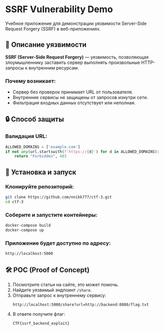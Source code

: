 # SSRF Vulnerability Demo

Учебное приложение для демонстрации уязвимости Server-Side Request Forgery (SSRF) в веб-приложениях.

## 📖 Описание уязвимости

**SSRF (Server-Side Request Forgery)** — уязвимость, позволяющая злоумышленнику заставить сервер выполнять произвольные HTTP-запросы к внутренним ресурсам.

### Почему возникает:
- Сервер без проверок принимает URL от пользователя.
- Внутренние сервисы не защищены от запросов изнутри сети.
- Фильтрация входных данных отсутствует или неполная.

## 🔒 Способ защиты

### Валидация URL:
```python
ALLOWED_DOMAINS = ['example.com']
if not any(url.startswith(f'https://{d}') for d in ALLOWED_DOMAINS):
    return "Forbidden", 403
```

## 🚀 Установка и запуск

### Клонируйте репозиторий:
```sh
git clone https://github.com/nnikk777/ctf-3.git
cd ctf-3
```

### Соберите и запустите контейнеры:
```sh
docker-compose build
docker-compose up
```

### Приложение будет доступно по адресу:
```
http://localhost:5000
```

## 🛠 POC (Proof of Concept)

1. Посмотрите статьи на сайте, это может помочь.
2. Найдите уязвимый эндпоинт `/share`.
3. Отправьте запрос к внутреннему сервису:
    ```
    http://localhost:5000/share?url=http://backend:8080/flag.txt
    ```
4. В ответе получите флаг:
    ```
    CTF{ssrf_backend_exploit}

